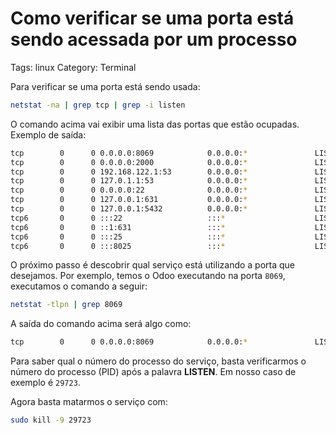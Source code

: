 # Como verificar se uma porta está sendo acessada por um processo

Tags: linux
Category: Terminal

Para verificar se uma porta está sendo usada:

```bash
netstat -na | grep tcp | grep -i listen
```

O comando acima vai exibir uma lista das portas que estão ocupadas. Exemplo de saída:

```bash
tcp        0      0 0.0.0.0:8069            0.0.0.0:*               LISTEN
tcp        0      0 0.0.0.0:2000            0.0.0.0:*               LISTEN
tcp        0      0 192.168.122.1:53        0.0.0.0:*               LISTEN
tcp        0      0 127.0.1.1:53            0.0.0.0:*               LISTEN
tcp        0      0 0.0.0.0:22              0.0.0.0:*               LISTEN
tcp        0      0 127.0.0.1:631           0.0.0.0:*               LISTEN
tcp        0      0 127.0.0.1:5432          0.0.0.0:*               LISTEN
tcp6       0      0 :::22                   :::*                    LISTEN
tcp6       0      0 ::1:631                 :::*                    LISTEN
tcp6       0      0 :::25                   :::*                    LISTEN
tcp6       0      0 :::8025                 :::*                    LISTEN
```

O próximo passo é descobrir qual serviço está utilizando a porta que desejamos. Por exemplo, temos o Odoo executando na porta `8069`, executamos o comando a seguir:

```bash
netstat -tlpn | grep 8069
```

A saída do comando acima será algo como:

```bash
tcp        0      0 0.0.0.0:8069            0.0.0.0:*               LISTEN      29723/python3
```

Para saber qual o número do processo do serviço, basta verificarmos o número do processo (PID) após a palavra **LISTEN**. Em nosso caso de exemplo é `29723`.

Agora basta matarmos o serviço com:

```bash
sudo kill -9 29723
```